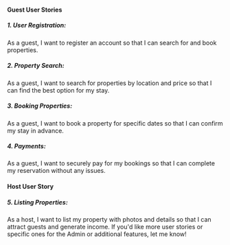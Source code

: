 ####  Guest User Stories

##### 1. User Registration:
As a guest, I want to register an account so that I can search for and book properties.

##### 2. Property Search:
As a guest, I want to search for properties by location and price so that I can find the best option for my stay.

##### 3. Booking Properties:
As a guest, I want to book a property for specific dates so that I can confirm my stay in advance.

##### 4. Payments:
As a guest, I want to securely pay for my bookings so that I can complete my reservation without any issues.

#### Host User Story
##### 5. Listing Properties:
As a host, I want to list my property with photos and details so that I can attract guests and generate income.
If you'd like more user stories or specific ones for the Admin or additional features, let me know!